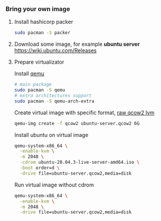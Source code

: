 ### Bring your own image

1. Install hashicorp packer 
    ```bash
    sudo pacman -S packer
    ```

1. Download some image, for example **ubuntu server** https://wiki.ubuntu.com/Releases

1. Prepare virtualizator 
    
    Install [qemu](https://wiki.archlinux.org/title/QEMU)
    ```bash
    # main package
    sudo pacman -S qemu
    # extra architectures support 
    sudo pacman -S qemu-arch-extra 
    ```

    Create virtual image with specific format, [raw qcow2 lvm](https://ivirt-it.ru/raw-qcow2-lvm/)
    ```bash
    qemu-img create -f qcow2 ubuntu-server.qcow2 6G
    ```

    Install ubuntu on virtual image
    ```bash
    qemu-system-x86_64 \
      -enable-kvm \
      -m 2048 \
      -cdrom ubuntu-20.04.3-live-server-amd64.iso \
      -boot order=d \
      -drive file=ubuntu-server.qcow2,media=disk
    ```
    
    Run virtual image without cdrom 
    ```bash
    qemu-system-x86_64 \
      -enable-kvm \
      -m 2048 \
      -drive file=ubuntu-server.qcow2,media=disk
    ```
